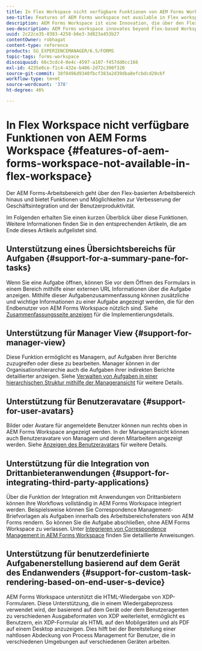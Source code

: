 ```yaml
---
title: In Flex Workspace nicht verfügbare Funktionen von AEM Forms Workspace
seo-title: Features of AEM Forms workspace not available in Flex workspace
description: AEM Forms Workspace ist eine Innovation, die über den Flex-basierten Arbeitsbereich hinausgeht. Erfahren Sie mehr über die Unterschiede bei Funktionen.
seo-description: AEM Forms workspace innovates beyond Flex-based Workspace. Read about differences in features and capabilities.
uuid: 2c22ce35-8383-4258-b6e3-3d823a453b27
contentOwner: robhagat
content-type: reference
products: SG_EXPERIENCEMANAGER/6.5/FORMS
topic-tags: forms-workspace
discoiquuid: 66c3cdc4-0e4c-4597-a107-f457dd0cc166
exl-id: 4235e0ce-f1c4-432e-b486-2d72c390f320
source-git-commit: 38f0496d9340fbcf383a2d39dba8efcbdcd20c6f
workflow-type: tm+mt
source-wordcount: '378'
ht-degree: 46%

---
```


# In Flex Workspace nicht verfügbare Funktionen von AEM Forms Workspace {#features-of-aem-forms-workspace-not-available-in-flex-workspace}

Der AEM Forms-Arbeitsbereich geht über den Flex-basierten Arbeitsbereich hinaus und bietet Funktionen und Möglichkeiten zur Verbesserung der Geschäftsintegration und der Benutzerproduktivität.

Im Folgenden erhalten Sie einen kurzen Überblick über diese Funktionen. Weitere Informationen finden Sie in den entsprechenden Artikeln, die am Ende dieses Artikels aufgelistet sind.

## Unterstützung eines Übersichtsbereichs für Aufgaben {#support-for-a-summary-pane-for-tasks}

Wenn Sie eine Aufgabe öffnen, können Sie vor dem Öffnen des Formulars in einem Bereich mithilfe einer externen URL Informationen über die Aufgabe anzeigen. Mithilfe dieser Aufgabenzusammenfassung können zusätzliche und wichtige Informationen zu einer Aufgabe angezeigt werden, die für den Endbenutzer von AEM Forms Workspace nützlich sind. Siehe [Zusammenfassungsseite anzeigen](/help/forms/using/displaying-information-task-summary-pane.md) für die Implementierungsdetails.

## Unterstützung für Manager View {#support-for-manager-view}

Diese Funktion ermöglicht es Managern, auf Aufgaben ihrer Berichte zuzugreifen oder diese zu bearbeiten. Manager können in der Organisationshierarchie auch die Aufgaben ihrer indirekten Berichte detaillierter anzeigen. Siehe [Verwalten von Aufgaben in einer hierarchischen Struktur mithilfe der Manageransicht](/help/forms/using/tasks-organizational-hierarchy-using-manager.md) für weitere Details.

## Unterstützung für Benutzeravatare {#support-for-user-avatars}

Bilder oder Avatare für angemeldete Benutzer können nun rechts oben in AEM Forms Workspace angezeigt werden. In der Manageransicht können auch Benutzeravatare von Managern und deren Mitarbeitern angezeigt werden. Siehe [Anzeigen des Benutzeravatars](/help/forms/using/displaying-user-avatar.md) für weitere Details.

## Unterstützung für die Integration von Drittanbieteranwendungen {#support-for-integrating-third-party-applications}

Über die Funktion der Integration mit Anwendungen von Drittanbietern können Ihre Workflows vollständig in AEM Forms Workspace integriert werden. Beispielsweise können Sie Correspondence Management-Briefvorlagen als Aufgaben innerhalb des Arbeitsbereichsfensters von AEM Forms rendern. So können Sie die Aufgabe abschließen, ohne AEM Forms Workspace zu verlassen. Unter [Integrieren von Correspondence Management in AEM Forms Workspace](/help/forms/using/integrating-correspondence-management-html-workspace.md) finden Sie detaillierte Anweisungen.

## Unterstützung für benutzerdefinierte Aufgabenerstellung basierend auf dem Gerät des Endanwenders {#support-for-custom-task-rendering-based-on-end-user-s-device}

AEM Forms Workspace unterstützt die HTML-Wiedergabe von XDP-Formularen. Diese Unterstützung, die in einem Wiedergabeprozess verwendet wird, der basierend auf dem Gerät oder dem Benutzeragenten zu verschiedenen Ausgabeformaten von XDP weiterleitet, ermöglicht es Benutzern, ein XDP-Formular als HTML auf den Mobilgeräten und als PDF auf einem Desktop anzuzeigen. Dies hilft bei der Bereitstellung einer nahtlosen Abdeckung von Process Management für Benutzer, die in verschiedenen Umgebungen auf verschiedenen Geräten arbeiten.
